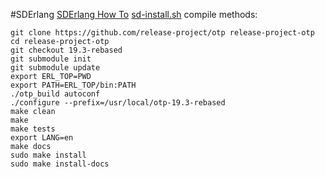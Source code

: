 #SDErlang
[SDErlang How To](http://www.dcs.gla.ac.uk/research/sd-erlang/howto.html)
[sd-install.sh](https://raw.githubusercontent.com/release-project/otp/17.4-rebased/sd-install.sh)
compile methods:

``` shell
git clone https://github.com/release-project/otp release-project-otp
cd release-project-otp
git checkout 19.3-rebased
git submodule init
git submodule update
export ERL_TOP=PWD
export PATH=ERL_TOP/bin:PATH
./otp_build autoconf
./configure --prefix=/usr/local/otp-19.3-rebased
make clean
make
make tests
export LANG=en
make docs
sudo make install
sudo make install-docs
```
